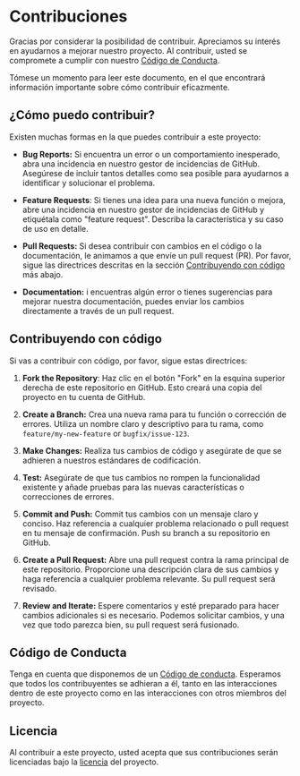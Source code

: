 # Contribuciones

Gracias por considerar la posibilidad de contribuir. Apreciamos su interés en ayudarnos a mejorar nuestro proyecto. Al contribuir, usted se compromete a cumplir con nuestro [Código de Conducta](CODE-OF-CONDUCT.md).

Tómese un momento para leer este documento, en el que encontrará información importante sobre cómo contribuir eficazmente.

## ¿Cómo puedo contribuir?

Existen muchas formas en la que puedes contribuir a este proyecto:

- **Bug Reports:** Si encuentra un error o un comportamiento inesperado, abra una incidencia en nuestro gestor de incidencias de GitHub. Asegúrese de incluir tantos detalles como sea posible para ayudarnos a identificar y solucionar el problema.

- **Feature Requests**: Si tienes una idea para una nueva función o mejora, abre una incidencia en nuestro gestor de incidencias de GitHub y etiquétala como "feature request". Describa la característica y su caso de uso en detalle.

- **Pull Requests:** Si desea contribuir con cambios en el código o la documentación, le animamos a que envíe un pull request (PR). Por favor, sigue las directrices descritas en la sección [Contribuyendo con código](https://github.com/mef-lab/.github/blob/main/CONTRIBUTING.md#contribuyendo-con-c%C3%B3digo) más abajo.

- **Documentation:** i encuentras algún error o tienes sugerencias para mejorar nuestra documentación, puedes enviar los cambios directamente a través de un pull request.

<!-- - **Community Engagement:**Ayude a responder preguntas y a interactuar con otros usuarios y colaboradores en nuestros Debates de GitHub (si corresponde). -->

## Contribuyendo con código

Si vas a contribuir con código, por favor, sigue estas directrices:

1. **Fork the Repository**: Haz clic en el botón "Fork" en la esquina superior derecha de este repositorio en GitHub. Esto creará una copia del proyecto en tu cuenta de GitHub.

2. **Create a Branch:** Crea una nueva rama para tu función o corrección de errores. Utiliza un nombre claro y descriptivo para tu rama, como `feature/my-new-feature` or `bugfix/issue-123`.

3. **Make Changes:** Realiza tus cambios de código y asegúrate de que se adhieren a nuestros estándares de codificación.

4. **Test:** Asegúrate de que tus cambios no rompen la funcionalidad existente y añade pruebas para las nuevas características o correcciones de errores.

5. **Commit and Push:** Commit tus cambios con un mensaje claro y conciso. Haz referencia a cualquier problema relacionado o pull request en tu mensaje de confirmación. Push su branch a su repositorio en GitHub.

6. **Create a Pull Request:** Abre una pull request contra la rama principal de este repositorio. Proporcione una descripción clara de sus cambios y haga referencia a cualquier problema relevante. Su pull request será revisado.

7. **Review and Iterate:** Espere comentarios y esté preparado para hacer cambios adicionales si es necesario. Podemos solicitar cambios, y una vez que todo parezca bien, su pull request será fusionado.

## Código de Conducta

Tenga en cuenta que disponemos de un [Código de conducta](CODE_OF_CONDUCT). Esperamos que todos los contribuyentes se adhieran a él, tanto en las interacciones dentro de este proyecto como en las interacciones con otros miembros del proyecto.

## Licencia

Al contribuir a este proyecto, usted acepta que sus contribuciones serán licenciadas bajo la [licencia](LICENCIA.md) del proyecto.
